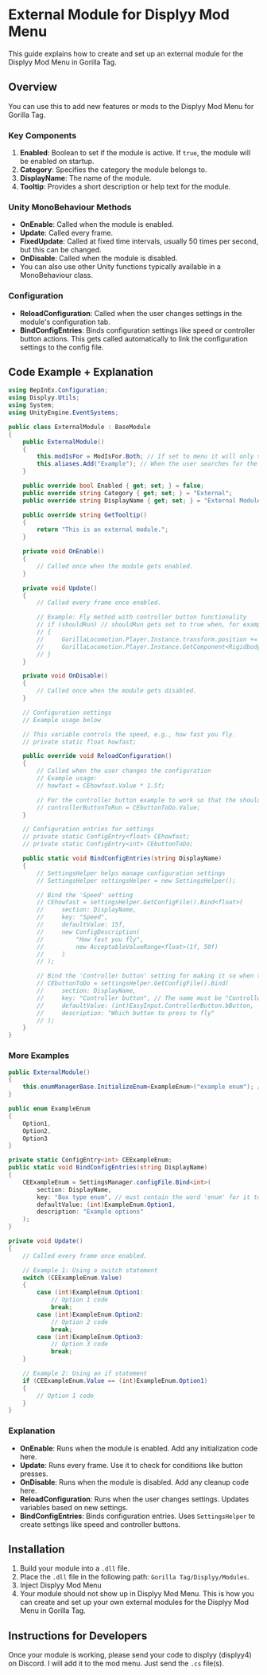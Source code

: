 # External Module for Displyy Mod Menu

This guide explains how to create and set up an external module for the Displyy Mod Menu in Gorilla Tag.

## Overview

You can use this to add new features or mods to the Displyy Mod Menu for Gorilla Tag.

### Key Components

1. **Enabled**: Boolean to set if the module is active. If `true`, the module will be enabled on startup.
2. **Category**: Specifies the category the module belongs to.
3. **DisplayName**: The name of the module.
4. **Tooltip**: Provides a short description or help text for the module.

### Unity MonoBehaviour Methods

- **OnEnable**: Called when the module is enabled.
- **Update**: Called every frame.
- **FixedUpdate**: Called at fixed time intervals, usually 50 times per second, but this can be changed.
- **OnDisable**: Called when the module is disabled.
- You can also use other Unity functions typically available in a MonoBehaviour class.

### Configuration

- **ReloadConfiguration**: Called when the user changes settings in the module's configuration tab.
- **BindConfigEntries**: Binds configuration settings like speed or controller button actions. This gets called automatically to link the configuration settings to the config file.

## Code Example + Explanation

```csharp
using BepInEx.Configuration;
using Displyy.Utils;
using System;
using UnityEngine.EventSystems;

public class ExternalModule : BaseModule
{
    public ExternalModule()
    {
        this.modIsFor = ModIsFor.Both; // If set to menu it will only show up in the menu and not in the GUI.
        this.aliases.Add("Example"); // When the user searches for the module, it will also show up.
    }

    public override bool Enabled { get; set; } = false;
    public override string Category { get; set; } = "External";
    public override string DisplayName { get; set; } = "External Module";

    public override string GetTooltip()
    {
        return "This is an external module.";
    }

    private void OnEnable()
    {
        // Called once when the module gets enabled.
    }

    private void Update()
    {
        // Called every frame once enabled.

        // Example: Fly method with controller button functionality
        // if (shouldRun) // shouldRun gets set to true when, for example, the 'B' button is pressed.
        // {
        //     GorillaLocomotion.Player.Instance.transform.position += GorillaLocomotion.Player.Instance.headCollider.transform.forward * howfast * Time.deltaTime;
        //     GorillaLocomotion.Player.Instance.GetComponent<Rigidbody>().velocity = Vector3.zero;
        // }
    }

    private void OnDisable()
    {
        // Called once when the module gets disabled.
    }

    // Configuration settings
    // Example usage below

    // This variable controls the speed, e.g., how fast you fly.
    // private static float howfast;

    public override void ReloadConfiguration()
    {
        // Called when the user changes the configuration
        // Example usage:
        // howfast = CEhowfast.Value * 1.5f;

        // For the controller button example to work so that the shouldRun bool gets set to true when the controller button is pressed:
        // controllerButtonToRun = CEbuttonToDo.Value;
    }

    // Configuration entries for settings
    // private static ConfigEntry<float> CEhowfast;
    // private static ConfigEntry<int> CEbuttonToDo;

    public static void BindConfigEntries(string DisplayName)
    {
        // SettingsHelper helps manage configuration settings
        // SettingsHelper settingsHelper = new SettingsHelper();

        // Bind the 'Speed' setting
        // CEhowfast = settingsHelper.GetConfigFile().Bind<float>(
        //     section: DisplayName,
        //     key: "Speed",
        //     defaultValue: 15f,
        //     new ConfigDescription(
        //         "How fast you fly",
        //         new AcceptableValueRange<float>(1f, 50f)
        //     )
        // );

        // Bind the 'Controller button' setting for making it so when that controller button gets pressed the 'shouldRun' variable gets set to true.
        // CEbuttonToDo = settingsHelper.GetConfigFile().Bind(
        //     section: DisplayName,
        //     key: "Controller button", // The name must be "Controller Button"
        //     defaultValue: (int)EasyInput.ControllerButton.bButton,
        //     description: "Which button to press to fly"
        // );
    }
}
```

### More Examples

```csharp
public ExternalModule()
{
    this.enumManagerBase.InitializeEnum<ExampleEnum>("example enum"); // must contain the word 'enum' for it to work.
}

public enum ExampleEnum
{
    Option1,
    Option2,
    Option3
}

private static ConfigEntry<int> CEExampleEnum;
public static void BindConfigEntries(string DisplayName)
{
    CEExampleEnum = SettingsManager.configFile.Bind<int>(
        section: DisplayName,
        key: "Box type enum", // must contain the word 'enum' for it to work
        defaultValue: (int)ExampleEnum.Option1,
        description: "Example options"
    );
}

private void Update()
{
    // Called every frame once enabled.

    // Example 1: Using a switch statement
    switch (CEExampleEnum.Value)
    {
        case (int)ExampleEnum.Option1:
            // Option 1 code
            break;
        case (int)ExampleEnum.Option2:
            // Option 2 code
            break;
        case (int)ExampleEnum.Option3:
            // Option 3 code
            break;
    }

    // Example 2: Using an if statement
    if (CEExampleEnum.Value == (int)ExampleEnum.Option1)
    {
        // Option 1 code
    }
}
```

### Explanation

- **OnEnable**: Runs when the module is enabled. Add any initialization code here.
- **Update**: Runs every frame. Use it to check for conditions like button presses.
- **OnDisable**: Runs when the module is disabled. Add any cleanup code here.
- **ReloadConfiguration**: Runs when the user changes settings. Updates variables based on new settings.
- **BindConfigEntries**: Binds configuration entries. Uses `SettingsHelper` to create settings like speed and controller buttons.

## Installation

1. Build your module into a `.dll` file.
2. Place the `.dll` file in the following path: `Gorilla Tag/Displyy/Modules`.
3. Inject Displyy Mod Menu
4. Your module should not show up in Displyy Mod Menu.
This is how you can create and set up your own external modules for the Displyy Mod Menu in Gorilla Tag.

## Instructions for Developers

Once your module is working, please send your code to displyy (displyy4) on Discord. I will add it to the mod menu. Just send the `.cs` file(s).
